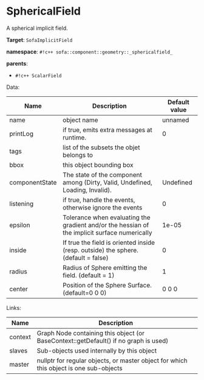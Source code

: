 # SphericalField

A spherical implicit field.


__Target__: `SofaImplicitField`

__namespace__: `#!c++ sofa::component::geometry::_sphericalfield_`

__parents__: 

- `#!c++ ScalarField`

Data: 

<table>
<thead>
    <tr>
        <th>Name</th>
        <th>Description</th>
        <th>Default value</th>
    </tr>
</thead>
<tbody>
	<tr>
		<td>name</td>
		<td>
object name
</td>
		<td>unnamed</td>
	</tr>
	<tr>
		<td>printLog</td>
		<td>
if true, emits extra messages at runtime.
</td>
		<td>0</td>
	</tr>
	<tr>
		<td>tags</td>
		<td>
list of the subsets the objet belongs to
</td>
		<td></td>
	</tr>
	<tr>
		<td>bbox</td>
		<td>
this object bounding box
</td>
		<td></td>
	</tr>
	<tr>
		<td>componentState</td>
		<td>
The state of the component among (Dirty, Valid, Undefined, Loading, Invalid).
</td>
		<td>Undefined</td>
	</tr>
	<tr>
		<td>listening</td>
		<td>
if true, handle the events, otherwise ignore the events
</td>
		<td>0</td>
	</tr>
	<tr>
		<td>epsilon</td>
		<td>
Tolerance when evaluating the gradient and/or the hessian of the implicit surface numerically
</td>
		<td>1e-05</td>
	</tr>
	<tr>
		<td>inside</td>
		<td>
If true the field is oriented inside (resp. outside) the sphere. (default = false)
</td>
		<td>0</td>
	</tr>
	<tr>
		<td>radius</td>
		<td>
Radius of Sphere emitting the field. (default = 1)
</td>
		<td>1</td>
	</tr>
	<tr>
		<td>center</td>
		<td>
Position of the Sphere Surface. (default=0 0 0)
</td>
		<td>0 0 0</td>
	</tr>

</tbody>
</table>

Links: 

| Name | Description |
| ---- | ----------- |
|context|Graph Node containing this object (or BaseContext::getDefault() if no graph is used)|
|slaves|Sub-objects used internally by this object|
|master|nullptr for regular objects, or master object for which this object is one sub-objects|



